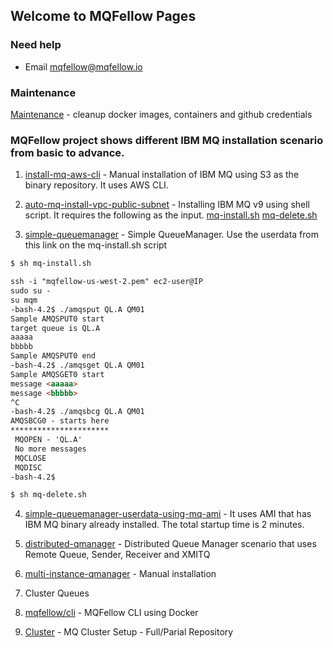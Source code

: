 ## Welcome to MQFellow Pages

### Need help

* Email mqfellow@mqfellow.io

### Maintenance 

[Maintenance](https://mqfellow.io/maintenance) - cleanup docker images, containers and github credentials

### MQFellow project shows different IBM MQ installation scenario from basic to advance.

1. [install-mq-aws-cli](https://mqfellow.io/install-mq-aws-cli) - Manual installation of IBM MQ using S3 as the binary repository. It uses AWS CLI.

2. [auto-mq-install-vpc-public-subnet](https://mqfellow.io/auto-mq-install-vpc-public-subnet) - Installing IBM MQ v9 using shell script. It requires the following as the input. [mq-install.sh](https://github.com/mqfellow/auto-mq-install-vpc-public-subnet/blob/master/mq-install.sh) [mq-delete.sh](https://github.com/mqfellow/auto-mq-install-vpc-public-subnet/blob/master/mq-delete.sh) 

3. [simple-queuemanager](https://github.com/mqfellow/mqfellow-docs/blob/master/simple-queuemanager-userdata.txt) - Simple QueueManager. Use the userdata from this link on the mq-install.sh script

```markdown
$ sh mq-install.sh

ssh -i "mqfellow-us-west-2.pem" ec2-user@IP
sudo su -
su mqm
-bash-4.2$ ./amqsput QL.A QM01
Sample AMQSPUT0 start
target queue is QL.A
aaaaa
bbbbb
Sample AMQSPUT0 end
-bash-4.2$ ./amqsget QL.A QM01
Sample AMQSGET0 start
message <aaaaa>
message <bbbbb>
^C
-bash-4.2$ ./amqsbcg QL.A QM01
AMQSBCG0 - starts here
**********************
 MQOPEN - 'QL.A'
 No more messages 
 MQCLOSE
 MQDISC
-bash-4.2$ 

$ sh mq-delete.sh

```

4. [simple-queuemanager-userdata-using-mq-ami](https://mqfellow.io/simple-queuemanager-userdata-using-mq-ami) - It uses AMI that has IBM MQ binary already installed. The total startup time is 2 minutes.

5. [distributed-qmanager](https://mqfellow.io/distributed-qmanager) - Distributed Queue Manager scenario that uses Remote Queue, Sender, Receiver and XMITQ

6. [multi-instance-qmanager](https://mqfellow.io/multi-instance-qmanager) - Manual installation

7. Cluster Queues

8. [mqfellow/cli](https://mqfellow.io/cli) - MQFellow CLI using Docker 

9. [Cluster](https://mqfellow.io/cluster) - MQ Cluster Setup - Full/Parial Repository



